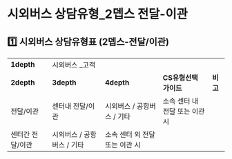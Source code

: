 # 시외버스 상담유형_2뎁스 전달-이관

**1️⃣ 시외버스** **상담유형표 (2뎁스-전달/이관)**
----------------------------------

|  |  |  |  |  |
| --- | --- | --- | --- | --- |
| **1depth** | 시외버스 \_고객 | | | |
| **2depth** | **3depth** | **4depth** | **CS유형선택 가이드** | **비고** |
| 전달/이관 | 센터내 전달/이관 | 시외버스 / 공항버스 / 기타 | 소속 센터 내 전달 또는 이관 시 |  |
| 센터간 전달/이관 | 시외버스 / 공항버스 / 기타 | 소속 센터 외 전달 또는 이관 시 |  |